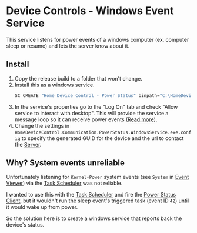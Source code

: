 ﻿# Device Controls - Windows Event Service

This service listens for power events of a windows computer (ex. computer sleep or resume) and lets the server know about it.

## Install

1. Copy the release build to a folder that won't change.
2. Install this as a windows service.
    ```bat
    SC CREATE "Home Device Control - Power Status" binpath="C:\HomeDeviceControl\HomeDeviceControl.Communication.PowerStatus.WindowsService.exe"
    ```
3. In the service's properties go to the "Log On" tab and check "Allow service to interact with desktop". This will provide the service a message loop so it can receive power events ([Read more](https://msdn.microsoft.com/en-us/library/microsoft.win32.systemevents(v=vs.110).aspx)).
4. Change the settings in `HomeDeviceControl.Communication.PowerStatus.WindowsService.exe.config` to specify the generated GUID for the device and the url to contact the [Server](../Server).

## Why? System events unreliable

Unfortunately listening for `Kernel-Power` system events (see `System` in [Event Viewer](https://en.wikipedia.org/wiki/Event_Viewer)) via the [Task Scheduler](https://en.wikipedia.org/wiki/Windows_Task_Scheduler) was not reliable.

I wanted to use this with the [Task Scheduler](https://en.wikipedia.org/wiki/Windows_Task_Scheduler) and fire the [Power Status Client](../PowerStatus.Client), but it wouldn't run the sleep event's triggered task (event ID `42`) until it would wake up from power.

So the solution here is to create a windows service that reports back the device's status.
